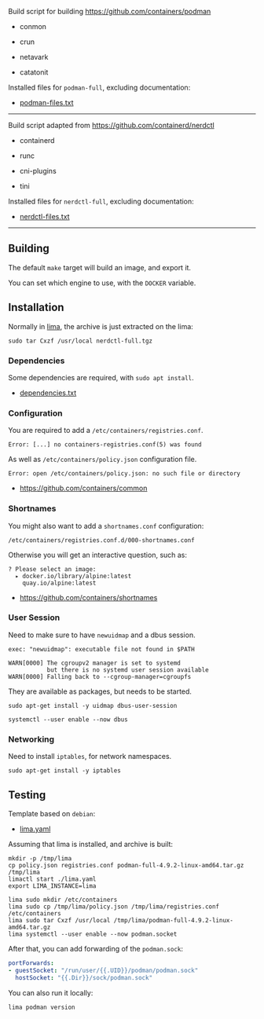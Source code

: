 
Build script for building <https://github.com/containers/podman>

* conmon
* crun

* netavark
* catatonit

Installed files for `podman-full`, excluding documentation:

* [podman-files.txt](./podman-files.txt)

----

Build script adapted from <https://github.com/containerd/nerdctl>

* containerd
* runc

* cni-plugins
* tini

Installed files for `nerdctl-full`, excluding documentation:

* [nerdctl-files.txt](./nerdctl-files.txt)

----

## Building

The default `make` target will build an image, and export it.

You can set which engine to use, with the `DOCKER` variable.

## Installation

Normally in [lima](https://lima-vm.io), the archive is just extracted on the lima:

`sudo tar Cxzf /usr/local nerdctl-full.tgz`

### Dependencies

Some dependencies are required, with `sudo apt install`.

* [dependencies.txt](./dependencies.txt)

### Configuration

You are required to add a `/etc/containers/registries.conf`.

```
Error: [...] no containers-registries.conf(5) was found
```

As well as `/etc/containers/policy.json` configuration file.

```
Error: open /etc/containers/policy.json: no such file or directory
```

* <https://github.com/containers/common>

### Shortnames


You might also want to add a `shortnames.conf` configuration:

`/etc/containers/registries.conf.d/000-shortnames.conf`

Otherwise you will get an interactive question, such as:

```
? Please select an image:
  ▸ docker.io/library/alpine:latest
    quay.io/alpine:latest
```

* <https://github.com/containers/shortnames>

### User Session

Need to make sure to have `newuidmap` and a dbus session.

```
exec: "newuidmap": executable file not found in $PATH
```

```
WARN[0000] The cgroupv2 manager is set to systemd
           but there is no systemd user session available
WARN[0000] Falling back to --cgroup-manager=cgroupfs
```

They are available as packages, but needs to be started.

```
sudo apt-get install -y uidmap dbus-user-session
```

```
systemctl --user enable --now dbus
```

### Networking

Need to install `iptables`, for network namespaces.

```
sudo apt-get install -y iptables
```

## Testing

Template based on `debian`:

* [lima.yaml](./lima.yaml)

Assuming that lima is installed, and archive is built:

```shell
mkdir -p /tmp/lima
cp policy.json registries.conf podman-full-4.9.2-linux-amd64.tar.gz /tmp/lima
limactl start ./lima.yaml
export LIMA_INSTANCE=lima

lima sudo mkdir /etc/containers
lima sudo cp /tmp/lima/policy.json /tmp/lima/registries.conf /etc/containers
lima sudo tar Cxzf /usr/local /tmp/lima/podman-full-4.9.2-linux-amd64.tar.gz
lima systemctl --user enable --now podman.socket
```

After that, you can add forwarding of the `podman.sock`:

```yaml
portForwards:
- guestSocket: "/run/user/{{.UID}}/podman/podman.sock"
  hostSocket: "{{.Dir}}/sock/podman.sock"
```

You can also run it locally:

`lima podman version`
